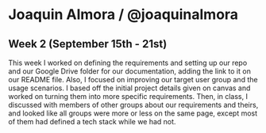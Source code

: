 # Joaquin Almora / @joaquinalmora

## Week 2 (September 15th - 21st)
This week I worked on defining the requirements and setting up our repo and our Google Drive folder for our documentation, adding the link to it on our README file. Also, I focused on improving our target user group and the usage scenarios. I based off the initial project details given on canvas and worked on turning them into more specific requirements. Then, in class, I discussed with members of other groups about our requirements and theirs, and looked like all groups were more or less on the same page, except most of them had defined a tech stack while we had not.
